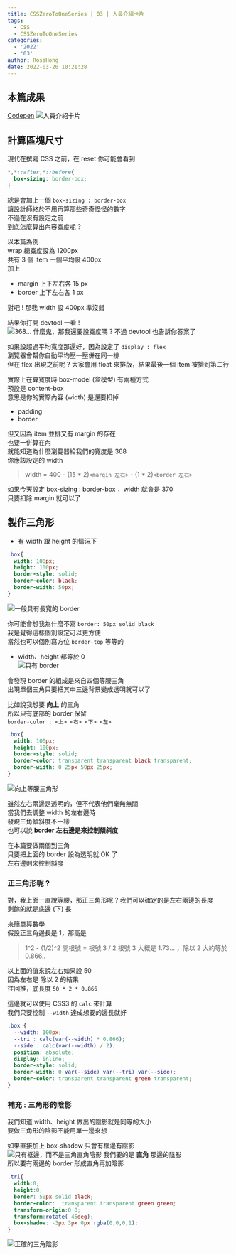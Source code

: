 ```yaml
---
title: CSSZeroToOneSeries | 03 | 人員介紹卡片
tags:
  - CSS
  - CSSZeroToOneSeries
categories:
  - '2022'
  - '03'
author: RosaHong
date: 2022-03-20 10:21:28
---
```



## 本篇成果
[Codepen](https://codepen.io/shan473/pen/qBVKqOO)
![人員介紹卡片](https://dsm01pap006files.storage.live.com/y4mHzg-JW7SyoAHGTdGlUdj_5ZnwCD4xI67k_hSfC3GQoVpUstnuk7UTBR7UmUJpb13ZdYrbWwiYAHfilOlHT7mMJQ7HXqcji-jzR8muC__o_Dw1iYTtrnTdQi6XfOoLIEtZsrFHqsrZq3aNmq8disMaXDMzI_RxGM47SUv3SgTztsiBsVOTkzmRI7CYrfu6ytD?width=1024&height=585&cropmode=none)
<!-- more -->
## 計算區塊尺寸  
現代在撰寫 CSS 之前，在 reset 你可能會看到     
```css
*,*::after,*::before{
  box-sizing: border-box;
}
``` 
總是會加上一個 `box-sizing : border-box`  
讓設計師終於不用再算那些奇奇怪怪的數字  
不過在沒有設定之前  
到底怎麼算出內容寬度呢 ?  

以本篇為例    
wrap 總寬度設為 1200px  
共有 3 個 item 一個平均設 400px  
加上 
- margin 上下左右各 15 px
- border 上下左右各 1 px

對吧 ! 那我 width 設 400px 準沒錯  
  
結果你打開 devtool 一看 !  
![368... 什麼鬼，那我還要設寬度嗎 ? ](https://dsm01pap006files.storage.live.com/y4mzmrNWlb-z4xM6ccNPP18s_3klzarPfgQB5BTOPYpOpmJtGrioRBX7Qd5y8xMG1gcZrjoPOwMaXE7NIZSLZAbxRM2xNfah6MTMEOkY6KCfGDaV2WyMtTDMEEv4wHNfgF-9BfapXpyLFlhiC_hzthM7G2lJCfrPn4uKKTrR5z4SriKohs1faMgQ_ukHRedGqO_?width=404&height=660&cropmode=none)
不過 devtool 也告訴你答案了  

如果設超過平均寬度那還好，因為設定了 `display : flex`    
瀏覽器會幫你自動平均壓一壓併在同一排  
但在 flex 出現之前呢 ? 
大家會用 float 來排版，結果最後一個 item 被擠到第二行   

實際上在算寬度時 box-model (盒模型) 有兩種方式  
預設是 content-box  
意思是你的實際內容 (width) 是還要扣掉  
- padding
- border 

但又因為 item 並排又有 margin 的存在  
也要一併算在內  
就能知道為什麼瀏覽器給我們的寬度是 368   
你應該設定的 width    

> width  = 400 - (15 * 2)`<margin 左右>` - (1 * 2)`<border 左右>`

如果今天設定 box-sizing : border-box ，width 就會是 370    
只要扣除 margin 就可以了   


## 製作三角形  
- 有 width 跟 height 的情況下    

```css
.box{
  width: 100px;
  height: 100px;
  border-style: solid;
  border-color: black;
  border-width: 50px;
}
```
![一般具有長寬的 border](https://dsm01pap006files.storage.live.com/y4myQ83gcWFgUdpgYx28trLrkeTeEbnNNerUjEyJiejmEwdCXaGVE8Hec0xCD1_fwAq92se5upOAAzgxpNwDcbKERH78dbQM3p_NVWKRDIgdiSWZ0XekHD6cKfkgm1MVp8SW3uYRu6qLPctjarWRedUKtrIWTB8OHBkk1uVrWJZDPEoFB4W_NUjxJw_kfrCWh11?width=497&height=484&cropmode=none)  

你可能會想我為什麼不寫 `border: 50px solid black`  
我是覺得這樣個別設定可以更方便    
當然也可以個別寫方位 `border-top` 等等的   

- width、height 都等於 0   
![只有 border](https://dsm01pap006files.storage.live.com/y4m433-jklFksPiycDy1fvGep6xnsZvv3ps2NNrt4dxZY2AhEySiD_gkuAowFAnbRYjg8UEfdfHvkqo4fe5dXdEx-NEmCFJ06RxrKSJKceEmgUQ1Zfdqxz0mVcswcOGDRFas_Bb-rinjNvhWlINqQ2-fTxO_Xbg8TJFQa8LNA72YsZ7rAbU7uz37y33GtCNM1S8?width=284&height=283&cropmode=none)  

會發現 border 的組成是來自四個等腰三角  
出現單個三角只要把其中三邊背景變成透明就可以了 

比如說我想要 **向上** 的三角  
所以只有底部的 border 保留  
`border-color : <上> <右> <下> <左>`  
```css
.box{
  width: 100px;
  height: 100px;
  border-style: solid;
  border-color: transparent transparent black transparent;
  border-width: 0 25px 50px 25px;
}
```
![向上等腰三角形](https://dsm01pap006files.storage.live.com/y4mhEdF0YF0fV9DU8nRo63Lueil9A23f78iKvteTNLhrdagTR-P-FEg9JABpPpBf-oJ7HyY8FkAjj2gXaVE1cbl1NiIl3a0-O45t1xzfzOfa-1dn-6WhlHowlP3L80zoOJlzQxpAitnDEtH13ICceEnB4r0sY9uOlPxP3RpjmGjUshc5BxzCwGrpYXQTJ-5FKdw?width=249&height=266&cropmode=none)  

雖然左右兩邊是透明的，但不代表他們毫無無關  
當我們去調整 width 的左右邊時  
發現三角傾斜度不一樣  
也可以說 **border 左右邊是來控制傾斜度**  

在本篇要做兩個到三角  
只要把上面的 border 設為透明就 OK 了    
左右邊則來控制斜度    

### 正三角形呢 ?  
對，我上面一直說等腰，那正三角形呢 ? 
我們可以確定的是左右兩邊的長度  
剩餘的就是底邊 (下) 長    

來簡單算數學  
假設正三角邊長是 1，那高是  
> 1^2 - (1/2)^2 開根號 = 根號 3 / 2 
> 根號 3 大概是 1.73... ，除以 2 大約等於 0.866..  

以上面的值來說左右如果設 50  
因為左右是 除以 2 的結果  
往回推，底長度 `50 * 2 * 0.866` 

這邊就可以使用 CSS3 的 `calc` 來計算  
我們只要控制 `--width` 達成想要的邊長就好  
```css
.box {
  --width: 100px;
  --tri : calc(var(--width) * 0.866);
  --side : calc(var(--width) / 2);
  position: absolute;
  display: inline;
  border-style: solid;
  border-width: 0 var(--side) var(--tri) var(--side);
  border-color: transparent transparent green transparent;
}
```

### 補充 : 三角形的陰影  
我們知道 width、height 做出的陰影就是同等的大小  
要做三角形的陰影不能用單一邊來想  

如果直接加上 box-shadow 只會有框邊有陰影  
![只有框邊，而不是三角直角陰影](https://dsm01pap006files.storage.live.com/y4mTG53FSgXjdPHvOF9D5Dqki3tUPtD_CNtxuMpoF968okr8GNjzzrQN3Tw9LSr-K-EBAoqpsb9RmjyJYoeWSlad8Ak2PQIYG9kAGd4DNeE1qcm7bTbkmqnFNQmz2lfF5LFkBWwVvc7LUOol8lEi8OI2SouBCtNdGKiKkCOD0hS0wjEfAnzpL7ws5jpFxN9-VFn?width=281&height=291&cropmode=none)
我們要的是 **直角** 那邊的陰影  
所以要有兩邊的 border 形成直角再加陰影   
```css
.tri{
  width:0;
  height:0;
  border: 50px solid black;
  border-color:  transparent transparent green green;
  transform-origin:0 0;
  transform:rotate(-45deg);
  box-shadow: -3px 3px 0px rgba(0,0,0,1);
}
```
![正確的三角陰影](https://dsm01pap006files.storage.live.com/y4mA2Jyaa1HqhHgBom2vW4U42LqOPi2CjxozjxzGJOYstpR76s_Cx5_QWCghJR8bAN3Ua6RYK3LK6lsHOGnMsv9JZ3iB_u8CW4RRpBXgO9hAj6S_ZStsvoVVms31KuLFAbBkI_8KIGN9IKeyeTKTm70222bEwW5LV0pbhJlidC1yHB78ona8fSGWn6lljvyM-ph?width=370&height=192&cropmode=none)


